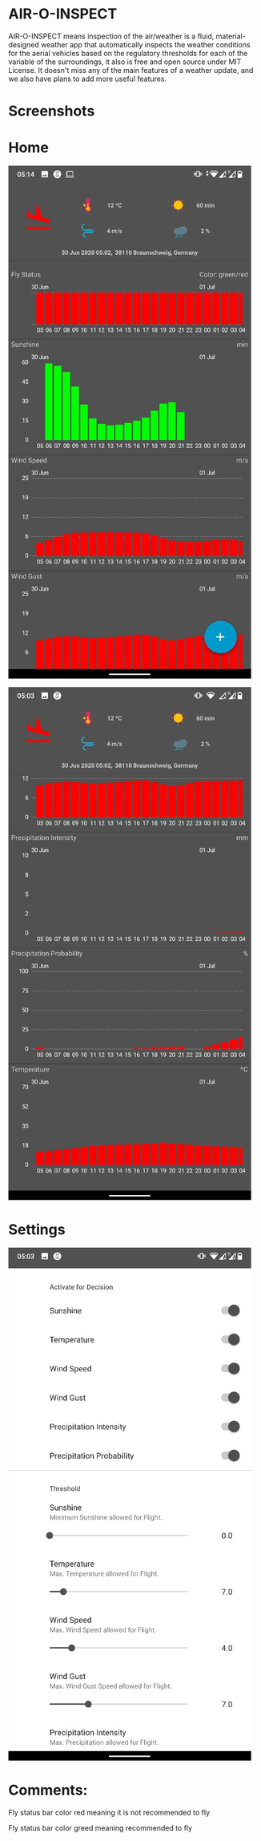 # AIR-O-INSPECT

AIR-O-INSPECT means inspection of the air/weather is a fluid, material-designed weather app that automatically inspects the weather conditions for the aerial vehicles based on the regulatory thresholds for each of the variable of the surroundings, it also is free and open source under MIT License. It doesn't miss any of the main features of a weather update, and we also have plans to add more useful features.

# Screenshots

# Home

![alt text](https://github.com/abhishekkulhary/airoinspect/blob/master/Home.jpeg?raw=true)

![alt text](https://github.com/abhishekkulhary/airoinspect/blob/master/Home_1.jpeg?raw=true)


# Settings

![alt text](https://github.com/abhishekkulhary/airoinspect/blob/master/Settings.jpeg?raw=true)

# Comments: 

Fly status bar color red meaning it is not recommended to fly <br/>

Fly status bar color greed meaning recommended to fly <br/>